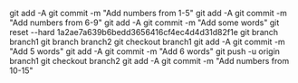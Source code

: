 git add -A
git commit -m "Add numbers from 1-5"
git add -A
git commit -m "Add numbers from 6-9"
git add -A
git commit -m "Add some words"
git reset --hard 1a2ae7a639b6bedd3656416cf4ec4d4d31d82f1e
git branch branch1
git branch branch2
git checkout branch1
git add -A
git commit -m "Add 5 words"
git add -A
git commit -m "Add 6 words"
git push -u origin branch1
git checkout branch2
git add -A
git commit -m "Add numbers from 10-15"
